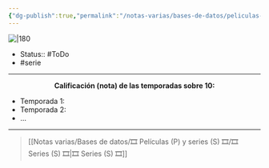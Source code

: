 ```yaml
---
{"dg-publish":true,"permalink":"/notas-varias/bases-de-datos/peliculas-p-y-series-s/s-yu-gi-oh/"}
---
```



![|180](https://m.media-amazon.com/images/M/MV5BMDM0MDA3NzYtMDE1MS00YjZmLWJmNjQtNzgxYzlhMmMyZjQ2XkEyXkFqcGdeQXVyNjk1Njg5NTA@._V1_SX300.jpg)

- Status:: #ToDo 
- #serie

---

**<center>Calificación (nota) de las temporadas sobre 10:</center>**

- Temporada 1: 
- Temporada 2: 
- ...

---

> [[Notas varias/Bases de datos/🎞️ Películas (P) y series (S) 🎞️/🎞️ Series (S) 🎞️\|🎞️ Series (S) 🎞️]]